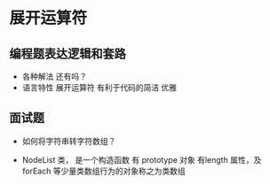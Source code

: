 # 展开运算符

## 编程题表达逻辑和套路

- 各种解法
  还有吗？
- 语言特性
  展开运算符 有利于代码的简洁 优雅

## 面试题

- 如何将字符串转字符数组？

- NodeList 类， 是一个构造函数  有 prototype 对象
  有length 属性，及forEach 等少量类数组行为的对象称之为类数组
